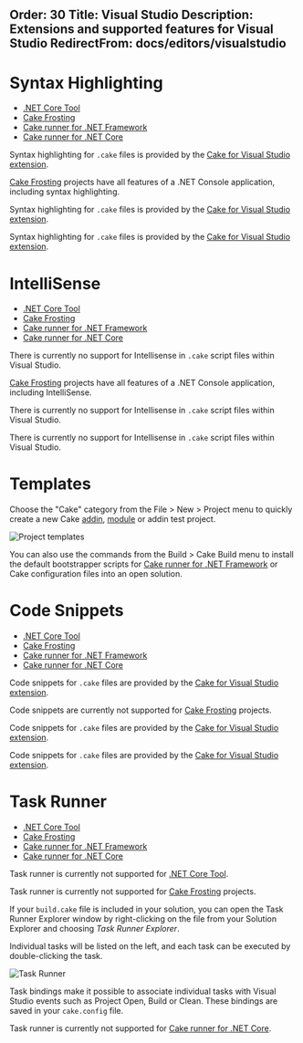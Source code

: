 Order: 30
Title: Visual Studio
Description: Extensions and supported features for Visual Studio
RedirectFrom: docs/editors/visualstudio
---

# Syntax Highlighting

<ul class="nav nav-tabs">
    <li class="active"><a data-toggle="tab" href="#tool1">.NET Core Tool</a></li>
    <li><a data-toggle="tab" href="#frosting1">Cake Frosting</a></li>
    <li><a data-toggle="tab" href="#netfx1">Cake runner for .NET Framework</a></li>
    <li><a data-toggle="tab" href="#core1">Cake runner for .NET Core</a></li>
</ul>

<div class="tab-content">
    <div id="tool1" class="tab-pane fade in active">
        <p>
            Syntax highlighting for <code>.cake</code> files is provided by the <a href="https://marketplace.visualstudio.com/items?itemName=vs-publisher-1392591.CakeforVisualStudio">Cake for Visual Studio extension</a>.
        </p>
    </div>
    <div id="frosting1" class="tab-pane fade">
        <p>
            <a href="/docs/running-builds/runners/cake-frosting">Cake Frosting</a> projects have all features of a .NET Console application, including syntax highlighting.
        </p>
    </div>
    <div id="netfx1" class="tab-pane fade">
        <p>
            Syntax highlighting for <code>.cake</code> files is provided by the <a href="https://marketplace.visualstudio.com/items?itemName=vs-publisher-1392591.CakeforVisualStudio">Cake for Visual Studio extension</a>.
        </p>
    </div>
    <div id="core1" class="tab-pane fade">
        <p>
            Syntax highlighting for <code>.cake</code> files is provided by the <a href="https://marketplace.visualstudio.com/items?itemName=vs-publisher-1392591.CakeforVisualStudio">Cake for Visual Studio extension</a>.
        </p>
    </div>
</div>

# IntelliSense

<ul class="nav nav-tabs">
    <li class="active"><a data-toggle="tab" href="#tool2">.NET Core Tool</a></li>
    <li><a data-toggle="tab" href="#frosting2">Cake Frosting</a></li>
    <li><a data-toggle="tab" href="#netfx2">Cake runner for .NET Framework</a></li>
    <li><a data-toggle="tab" href="#core2">Cake runner for .NET Core</a></li>
</ul>

<div class="tab-content">
    <div id="tool2" class="tab-pane fade in active">
        <p>
            There is currently no support for Intellisense in <code>.cake</code> script files within Visual Studio.
        </p>
    </div>
    <div id="frosting2" class="tab-pane fade">
        <p>
            <a href="/docs/running-builds/runners/cake-frosting">Cake Frosting</a> projects have all features of a .NET Console application, including IntelliSense.
        </p>
    </div>
    <div id="netfx2" class="tab-pane fade">
        <p>
            There is currently no support for Intellisense in <code>.cake</code> script files within Visual Studio.
        </p>
    </div>
    <div id="core2" class="tab-pane fade">
        <p>
            There is currently no support for Intellisense in <code>.cake</code> script files within Visual Studio.
        </p>
    </div>
</div>

# Templates

Choose the "Cake" category from the File > New > Project menu to quickly create a new Cake [addin](/docs/extending/addins/),
[module](/docs/extending/modules) or addin test project.

![Project templates](https://raw.githubusercontent.com/cake-build/cake-vs/develop/art/project-template.png)

You can also use the commands from the Build > Cake Build menu to install the default bootstrapper scripts for
[Cake runner for .NET Framework](/docs/running-builds/runners/cake-runner-for-dotnet-framework) or Cake configuration files into an open solution.

# Code Snippets

<ul class="nav nav-tabs">
    <li class="active"><a data-toggle="tab" href="#tool3">.NET Core Tool</a></li>
    <li><a data-toggle="tab" href="#frosting3">Cake Frosting</a></li>
    <li><a data-toggle="tab" href="#netfx3">Cake runner for .NET Framework</a></li>
    <li><a data-toggle="tab" href="#core3">Cake runner for .NET Core</a></li>
</ul>

<div class="tab-content">
    <div id="tool3" class="tab-pane fade in active">
        <p>
            Code snippets for <code>.cake</code> files are provided by the <a href="https://marketplace.visualstudio.com/items?itemName=vs-publisher-1392591.CakeforVisualStudio">Cake for Visual Studio extension</a>.
        </p>
    </div>
    <div id="frosting3" class="tab-pane fade">
        <p>
            Code snippets are currently not supported for <a href="/docs/running-builds/runners/cake-frosting">Cake Frosting</a> projects.
        </p>
    </div>
    <div id="netfx3" class="tab-pane fade">
        <p>
            Code snippets for <code>.cake</code> files are provided by the <a href="https://marketplace.visualstudio.com/items?itemName=vs-publisher-1392591.CakeforVisualStudio">Cake for Visual Studio extension</a>.
        </p>
    </div>
    <div id="core3" class="tab-pane fade">
        <p>
            Code snippets for <code>.cake</code> files are provided by the <a href="https://marketplace.visualstudio.com/items?itemName=vs-publisher-1392591.CakeforVisualStudio">Cake for Visual Studio extension</a>.
        </p>
    </div>
</div>

# Task Runner

<ul class="nav nav-tabs">
    <li class="active"><a data-toggle="tab" href="#tool4">.NET Core Tool</a></li>
    <li><a data-toggle="tab" href="#frosting4">Cake Frosting</a></li>
    <li><a data-toggle="tab" href="#netfx4">Cake runner for .NET Framework</a></li>
    <li><a data-toggle="tab" href="#core4">Cake runner for .NET Core</a></li>
</ul>

<div class="tab-content">
    <div id="tool4" class="tab-pane fade in active">
            Task runner is currently not supported for <a href="/docs/running-builds/runners/dotnet-core-tool">.NET Core Tool</a>.
    </div>
    <div id="frosting4" class="tab-pane fade">
        <p>
            Task runner is currently not supported for <a href="/docs/running-builds/runners/cake-frosting">Cake Frosting</a> projects.
        </p>
    </div>
    <div id="netfx4" class="tab-pane fade">
        <p>
            If your <code>build.cake</code> file is included in your solution, you can open the Task Runner Explorer window by right-clicking on the file from your
            Solution Explorer and choosing <em>Task Runner Explorer</em>.
        </p>
        <p>
            Individual tasks will be listed on the left, and each task can be executed by double-clicking the task.
        </p>
        <p>
            <img src="https://raw.githubusercontent.com/cake-build/cake-vs/develop/art/console.png" class="img-fluid" alt="Task Runner">
        </p>
        <p>
            Task bindings make it possible to associate individual tasks with Visual Studio events such as Project Open, Build or Clean.
            These bindings are saved in your <code>cake.config</code> file.
        </p>
    </div>
    <div id="core4" class="tab-pane fade">
            Task runner is currently not supported for <a href="/docs/running-builds/runners/cake-runner-for-dotnet-core">Cake runner for .NET Core</a>.
    </div>
</div>
